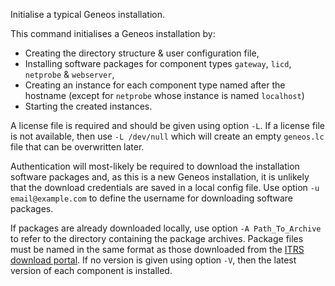 Initialise a typical Geneos installation.

This command initialises a Geneos installation by:
- Creating the directory structure & user configuration file,
- Installing software packages for component types `gateway`, `licd`,
  `netprobe` & `webserver`,
- Creating an instance for each component type named after the hostname
  (except for `netprobe` whose instance is named `localhost`)
- Starting the created instances.

A license file is required and should be given using option `-L`. If a
license file is not available, then use `-L /dev/null` which will create
an empty `geneos.lc` file that can be overwritten later.

Authentication will most-likely be required to download the installation
software packages and, as this is a new Geneos installation, it is
unlikely that the download credentials are saved in a local config file.
Use option `-u email@example.com` to define the username for downloading
software packages.

If packages are already downloaded locally, use option `-A
Path_To_Archive` to refer to the directory containing the package
archives.  Package files must be named in the same format as those
downloaded from the [ITRS download
portal](https://resources.itrsgroup.com/downloads). If no version is
given using option `-V`, then the latest version of each component is
installed.
